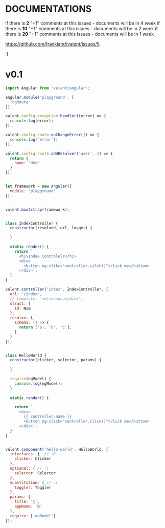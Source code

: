 # DOCUMENTATIONS

if there is **2** "+1" comments at this issues - documents will be in 4 week 
if there is **10** "+1" comments at this issues - documents will be in 2 week
if there is **20** "+1" comments at this issues - documents will be in 1 week

https://github.com/frankland/valent/issues/5

:)

# v0.1

```js
import Angular from 'valent/angular';

angular.module('playground', [
  'ngRoute'
]);

valent.config.exception.handler((error) => {
  console.log(error);
});

valent.config.route.onChangeError(() => {
  console.log('error');
});

valent.config.route.addResolver('user', () => {
  return {
    name: 'dev'
  }
});


let framework = new Angular({
  module: 'playground'
});


valent.bootstrap(framework);
```

```js

class IndexController {
  constructor(resolved, url, logger) {
    
  }

  static render() {
    return `
      <h1>Index Controlelr</h1>
      <div>
        <button ng-clikc="controller.cilck()">click me</button>
      </div>`;
  }
}

valent.controller('index', IndexController, {
  url: '/index',
  // template: '<div>asdsa</div>',
  struct: {
    id: Num
  },
  resolve: {
    schema: () => {
      return ['a', 'b', 'c'];
    }
  }
});
```

```js

class HelloWorld {
  constructor(clicker, selector, params) {
    
  }

  require(ngModel) {
    console.log(ngModel);
  }
 
  static render() {

    return `
      <div>
        {{ controller.name }}
        <button ng-click="controller.click()">click me</button>
      </div>`;
  }
}


valent.component('hello-world', HelloWorld, {
  interfaces: {  // :D
    clicker: Clicker
  },
  optional: { // :|
    selector: Selector
  },
  substitution: { // :(
    toggler: Toggler
  },
  params: {
    title: '@',
    appName: '@'
  },
  require: ['ngModel']
});

```
